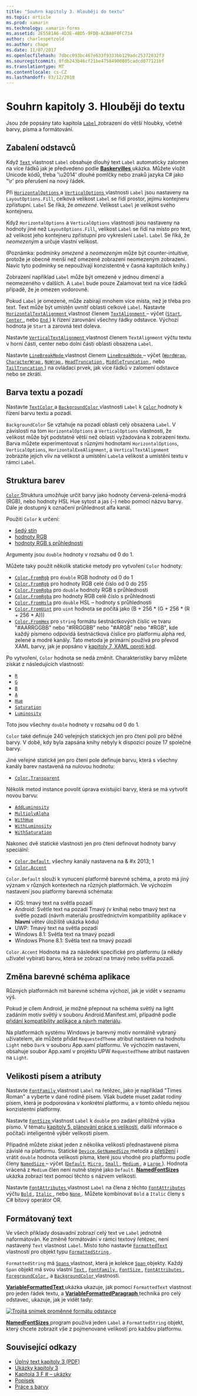 ```yaml
---
title: "Souhrn kapitoly 3. Hlouběji do textu"
ms.topic: article
ms.prod: xamarin
ms.technology: xamarin-forms
ms.assetid: 2E5581A6-4D3E-4BD5-9FDB-ACBA0F0FC734
author: charlespetzold
ms.author: chape
ms.date: 11/07/2017
ms.openlocfilehash: 7dbcc093bc467e633f9333bb129adc25372832f3
ms.sourcegitcommit: 0fdb243b46cf21be47584900805cadcd077121bf
ms.translationtype: MT
ms.contentlocale: cs-CZ
ms.lasthandoff: 03/12/2018
---
```

# <a name="summary-of-chapter-3-deeper-into-text"></a>Souhrn kapitoly 3. Hlouběji do textu

Jsou zde popsány tato kapitola [ `Label` ](https://developer.xamarin.com/api/type/Xamarin.Forms.Label/) zobrazení do větší hloubky, včetně barvy, písma a formátování.

## <a name="wrapping-paragraphs"></a>Zabalení odstavců

Když [ `Text` ](https://developer.xamarin.com/api/property/Xamarin.Forms.Label.Text/) vlastnost `Label` obsahuje dlouhý text `Label` automaticky zalomen na více řádků jak je předvedeno podle [ **Baskervilles** ](https://github.com/xamarin/xamarin-forms-book-samples/tree/master/Chapter03/Baskervilles) ukázka. Můžete vložit Unicode kódů, třeba '\u2014' dlouhé pomlčky nebo znaků jazyka C# jako "\r' pro přerušení na nový řádek.

Při [ `HorizontalOptions` ](https://developer.xamarin.com/api/property/Xamarin.Forms.View.HorizontalOptions/) a [ `VerticalOptions` ](https://developer.xamarin.com/api/property/Xamarin.Forms.View.VerticalOptions/) vlastnosti `Label` jsou nastaveny na `LayoutOptions.Fill`, celková velikost `Label` se řídí prostor, jejímu kontejneru zpřístupní. `Label` Se říká, že *omezené*. Velikost `Label` je velikost svého kontejneru.

Když `HorizontalOptions` a `VerticalOptions` vlastnosti jsou nastaveny na hodnoty jiné než `LayoutOptions.Fill`, velikost `Label` se řídí na místo pro text, až velikost jeho kontejneru zpřístupní pro vykreslení `Label`. `Label` Se říká, že *neomezeným* a určuje vlastní velikost.

(Poznámka: podmínky *omezené* a *neomezeným* může být counter-intuitive, protože je obecně menší než omezené zobrazení neomezeným zobrazení. Navíc tyto podmínky se nepoužívají konzistentně v časná kapitolách knihy.)

Zobrazení například `Label` může být omezené v jednou dimenzí a neomezeného v dalších. A `Label` bude pouze Zalamovat text na více řádků případě, že je omezen vodorovně.

Pokud `Label` je omezené, může zabírají mnohem více místa, než je třeba pro text. Text může být umístěn uvnitř oblasti celkové `Label`. Nastavte [ `HorizontalTextAlignment` ](https://developer.xamarin.com/api/property/Xamarin.Forms.Label.HorizontalTextAlignment/) vlastnost členem [ `TextAlignment` ](https://developer.xamarin.com/api/type/Xamarin.Forms.TextAlignment/) – výčet ([`Start`](https://developer.xamarin.com/api/field/Xamarin.Forms.TextAlignment.Start/), [ `Center` ](https://developer.xamarin.com/api/field/Xamarin.Forms.TextAlignment.Center/), nebo [ `End` ](https://developer.xamarin.com/api/field/Xamarin.Forms.TextAlignment.Center/)) k řízení zarovnání všechny řádky odstavce. Výchozí hodnota je `Start` a zarovná text doleva.

Nastavte [ `VerticalTextAlignment` ](https://developer.xamarin.com/api/property/Xamarin.Forms.Label.VerticalTextAlignment/) vlastnost členem `TextAlignment` výčtu textu v horní části, center nebo dolní části oblasti obsazena `Label`.

Nastavte [ `LineBreakMode` ](https://developer.xamarin.com/api/property/Xamarin.Forms.Label.LineBreakMode/) vlastnost členem [ `LineBreakMode` ](https://developer.xamarin.com/api/type/Xamarin.Forms.LineBreakMode/) – výčet ([`WordWrap`](https://developer.xamarin.com/api/field/Xamarin.Forms.LineBreakMode.WordWrap/), [ `CharacterWrap` ](https://developer.xamarin.com/api/field/Xamarin.Forms.LineBreakMode.CharacterWrap/), [ `NoWrap` ](https://developer.xamarin.com/api/field/Xamarin.Forms.LineBreakMode.NoWrap/), [ `HeadTruncation` ](https://developer.xamarin.com/api/field/Xamarin.Forms.LineBreakMode.HeadTruncation/), [ `MiddleTruncation` ](https://developer.xamarin.com/api/field/Xamarin.Forms.LineBreakMode.MiddleTruncation/), nebo [ `TailTruncation` ](https://developer.xamarin.com/api/field/Xamarin.Forms.LineBreakMode.TailTruncation/)) na ovládací prvek, jak více řádků v zalomení odstavce nebo se zkrátí.

## <a name="text-and-background-colors"></a>Barva textu a pozadí

Nastavte [ `TextColor` ](https://developer.xamarin.com/api/property/Xamarin.Forms.Label.TextColor/) a [ `BackgroundColor` ](https://developer.xamarin.com/api/property/Xamarin.Forms.VisualElement.BackgroundColor/) vlastnosti `Label` k [ `Color` ](https://developer.xamarin.com/api/type/Xamarin.Forms.Color/) hodnoty k řízení barvu textu a pozadí.

`BackgroundColor` Se vztahuje na pozadí oblasti celý obsazena `Label`. V závislosti na tom `HorizontalOptions` a `VerticalOptions` vlastnosti, že velikost může být podstatně větší než oblasti vyžadována k zobrazení textu. Barva můžete experimentovat s různými hodnotami `HorizontalOptions`, `VerticalOptions`, `HorizontalExeAlignment`, a `VerticalTextAlignment` zobrazíte jejich vliv na velikost a umístění `Label`a velikost a umístění textu v rámci `Label`.

## <a name="the-color-structure"></a>Struktura barev

[ `Color` ](https://developer.xamarin.com/api/type/Xamarin.Forms.Color/) Struktura umožňuje určit barvy jako hodnoty červená-zelená-modrá (RGB), nebo hodnoty HSL Hue sytost a jas (–) nebo pomocí názvu barvy. Dále je dostupný k označení průhlednost alfa kanál.

Použití `Color` k určení:

- [šedý stín](https://developer.xamarin.com/api/constructor/Xamarin.Forms.Color.Color/p/System.Double/)
- [hodnoty RGB](https://developer.xamarin.com/api/constructor/Xamarin.Forms.Color.Color/p/System.Double/System.Double/System.Double/)
- [hodnoty RGB s průhlednosti](https://developer.xamarin.com/api/constructor/Xamarin.Forms.Color.Color/p/System.Double/System.Double/System.Double/System.Double/)

Argumenty jsou `double` hodnoty v rozsahu od 0 do 1.

Můžete taky použít několik statické metody pro vytvoření `Color` hodnoty:

- [`Color.FromRgb`](https://developer.xamarin.com/api/member/Xamarin.Forms.Color.FromRgb/p/System.Double/System.Double/System.Double/) pro `double` RGB hodnoty od 0 do 1
- [`Color.FromRgb`](https://developer.xamarin.com/api/member/Xamarin.Forms.Color.FromRgb/p/System.Int32/System.Int32/System.Int32/) pro hodnoty RGB celé číslo od 0 do 255
- [`Color.FromRgba`](https://developer.xamarin.com/api/member/Xamarin.Forms.Color.FromRgba/p/System.Double/System.Double/System.Double/System.Double/) pro `double` hodnoty RGB s průhlednosti
- [`Color.FromRgba`](https://developer.xamarin.com/api/member/Xamarin.Forms.Color.FromRgba/p/System.Int32/System.Int32/System.Int32/System.Int32/) pro hodnoty RGB celé číslo s průhlednosti
- [`Color.FromHsla`](https://developer.xamarin.com/api/member/Xamarin.Forms.Color.FromHsla/p/System.Double/System.Double/System.Double/System.Double/) pro `double` HSL – hodnoty s průhlednosti
- [`Color.FromUint`](https://developer.xamarin.com/api/member/Xamarin.Forms.Color.FromUint/p/System.UInt32/) pro `uint` hodnota se počítá jako (B + 256 * (G + 256 * (R + 256 * A)))
- [`Color.FromHex`](https://developer.xamarin.com/api/member/Xamarin.Forms.Color.FromHex/p/System.String/) pro `string` formátu šestnáctkových číslic ve tvaru "#AARRGGBB" nebo "#RRGGBB" nebo "#ARGB" nebo "#RGB", kde každý písmeno odpovídá šestnáctková číslice pro platformu alpha red, zelené a modré kanály. Tato metoda je primární používá pro převod XAML barvy, jak je popsáno v [kapitoly 7, XAML oproti kód](~/xamarin-forms/creating-mobile-apps-xamarin-forms/summaries/chapter07.md).

Po vytvoření, `Color` hodnota se nedá změnit. Charakteristiky barvy můžete získat z následujících vlastností:

- [`R`](https://developer.xamarin.com/api/property/Xamarin.Forms.Color.R/)
- [`G`](https://developer.xamarin.com/api/property/Xamarin.Forms.Color.G/)
- [`B`](https://developer.xamarin.com/api/property/Xamarin.Forms.Color.B/)
- [`A`](https://developer.xamarin.com/api/property/Xamarin.Forms.Color.A/)
- [`Hue`](https://developer.xamarin.com/api/property/Xamarin.Forms.Color.Hue/)
- [`Saturation`](https://developer.xamarin.com/api/property/Xamarin.Forms.Color.Saturation/)
- [`Luminosity`](https://developer.xamarin.com/api/property/Xamarin.Forms.Color.Luminosity/)

Toto jsou všechny `double` hodnoty v rozsahu od 0 do 1.

`Color` také definuje 240 veřejných statických jen pro čtení polí pro běžné barvy. V době, kdy byla zapsána knihy nebyly k dispozici pouze 17 společné barvy.

Jiné veřejné statické jen pro čtení pole definuje barvu, která s všechny kanály barev nastavená na nulovou hodnotu:

- [`Color.Transparent`](https://developer.xamarin.com/api/field/Xamarin.Forms.Color.Transparent/)

Několik metod instance povolit úprava existující barvy, která se má vytvořit novou barvu:

- [`AddLuminosity`](https://developer.xamarin.com/api/member/Xamarin.Forms.Color.AddLuminosity/p/System.Double/)
- [`MultiplyAlpha`](https://developer.xamarin.com/api/member/Xamarin.Forms.Color.MultiplyAlpha/p/System.Double/)
- [`WithHue`](https://developer.xamarin.com/api/member/Xamarin.Forms.Color.WithHue/p/System.Double/)
- [`WithLuminosity`](https://developer.xamarin.com/api/member/Xamarin.Forms.Color.WithLuminosity/p/System.Double/)
- [`WithSaturation`](https://developer.xamarin.com/api/member/Xamarin.Forms.Color.WithSaturation/p/System.Double/)

Nakonec dvě statické vlastnosti jen pro čtení definovat hodnoty barvy speciální:

- [`Color.Default`](https://developer.xamarin.com/api/property/Xamarin.Forms.Color.Default/), všechny kanály nastavena na & #x 2013; 1
- [`Color.Accent`](https://developer.xamarin.com/api/property/Xamarin.Forms.Color.Accent/)

`Color.Default` slouží k vynucení platformě barevné schéma, a proto má jiný význam v různých kontextech na různých platformách. Ve výchozím nastavení jsou platformy barevná schémata:

- iOS: tmavý text na světla pozadí
- Android: Světle text na pozadí Tmavý (v kniha) nebo tmavý text na světle pozadí (návrh materiálu prostřednictvím kompatibility aplikace v **hlavní** větev úložiště ukázka kódu)
- UWP: Tmavý text na světla pozadí
- Windows 8.1: Světla text na tmavý pozadí
- Windows Phone 8.1: Světla text na tmavý pozadí

`Color.Accent` Hodnota má za následek specifické pro platformu (a někdy uživatel vybírat) barvu, která se zobrazí na tmavý nebo světla pozadí.

## <a name="changing-the-application-color-scheme"></a>Změna barevné schéma aplikace

Různých platformách mít barevné schéma výchozí, jak je vidět v seznamu výš.

Pokud je cílem Android, je možné přepnout na schéma světlý na light zadáním motiv světlý v souboru Android.Manifest.xml, případně podle [přidání kompatibility aplikace a návrh materiálu](~/xamarin-forms/platform/android/appcompat.md).

Na platformách systému Windows je barevný motiv normálně vybraný uživatelem, ale můžete přidat `RequestedTheme` atribut nastaven na hodnotu `Light` nebo `Dark` v souboru App.xaml platformu. Ve výchozím nastavení, obsahuje soubor App.xaml v projektu UPW `RequestedTheme` atribut nastaven na `Light`.

## <a name="font-sizes-and-attributes"></a>Velikosti písem a atributy

Nastavte [ `FontFamily` ](https://developer.xamarin.com/api/property/Xamarin.Forms.Label.FontFamily/) vlastnost `Label` na řetězec, jako je například "Times Roman" a vyberte v dané rodině písem. Však budete muset zadat rodiny písem, která je podporována v konkrétní platformu, a v tomto ohledu nejsou konzistentní platformy.

Nastavte [ `FontSize` ](https://developer.xamarin.com/api/property/Xamarin.Forms.Label.FontSize/) vlastnost `Label` k `double` pro zadání přibližně výška písmo. V tématu [kapitoly 5, plánování práce s velikostí](chapter05.md), další informace o počítači inteligentně výběr velikosti písem.

Případně můžete získat jeden z několika velikostí přednastavené písma závislé na platformu. Statické [ `Device.GetNamedSize` ](https://developer.xamarin.com/api/member/Xamarin.Forms.Device.GetNamedSize/p/Xamarin.Forms.NamedSize/System.Type/) metoda a [přetížení](https://developer.xamarin.com/api/member/Xamarin.Forms.Device.GetNamedSize/p/Xamarin.Forms.NamedSize/Xamarin.Forms.Element/) i vrátit `double` hodnota velikosti písma, které jsou vhodné pro platformu podle členy [ `NamedSize` ](https://developer.xamarin.com/api/type/Xamarin.Forms.NamedSize/)– výčet ([`Default`](https://developer.xamarin.com/api/field/Xamarin.Forms.NamedSize.Default/), [ `Micro` ](https://developer.xamarin.com/api/field/Xamarin.Forms.NamedSize.Micro/), [ `Small` ](https://developer.xamarin.com/api/field/Xamarin.Forms.NamedSize.Small/), [ `Medium` ](https://developer.xamarin.com/api/field/Xamarin.Forms.NamedSize.Medium/),  a [ `Large` ](https://developer.xamarin.com/api/field/Xamarin.Forms.NamedSize.Large/)). Hodnota vrácená z `Medium` člen není nutně stejné jako `Default`. [ **NamedFontSizes** ](https://github.com/xamarin/xamarin-forms-book-samples/tree/master/Chapter03/NamedFontSizes) ukázka zobrazí text pomocí těchto s názvem velikosti.

Nastavte [ `FontAttributes` ](https://developer.xamarin.com/api/property/Xamarin.Forms.Label.FontAttributes/) vlastnost `Label` na člena z těchto [ `FontAttributes` ](https://developer.xamarin.com/api/type/Xamarin.Forms.FontAttributes/) výčtu [ `Bold` ](https://developer.xamarin.com/api/field/Xamarin.Forms.FontAttributes.Bold/), [ `Italic` ](https://developer.xamarin.com/api/field/Xamarin.Forms.FontAttributes.Italic/), nebo [ `None` ](https://developer.xamarin.com/api/field/Xamarin.Forms.FontAttributes.None/). Můžete kombinovat `Bold` a `Italic` členy s C# bitový operátor OR.

## <a name="formatted-text"></a>Formátovaný text

Ve všech příklady dosavadní zobrazí celý text ve `Label` jednotně naformátován. Ke změně formátování v rámci textový řetězec, není nastavený `Text` vlastnost `Label`. Místo toho nastavte [ `FormattedText` ](https://developer.xamarin.com/api/property/Xamarin.Forms.Label.FormattedText/) vlastností pro objekt typu [ `FormattedString` ](https://developer.xamarin.com/api/type/Xamarin.Forms.FormattedString/).

`FormattedString` má [ `Spans` ](https://developer.xamarin.com/api/property/Xamarin.Forms.FormattedString.Spans/) vlastnost, která je kolekce [ `Span` ](https://developer.xamarin.com/api/type/Xamarin.Forms.Span/) objekty. Každý `Span` objekt má svou vlastní [ `Text` ](https://developer.xamarin.com/api/property/Xamarin.Forms.Span.Text/), [ `FontFamily` ](https://developer.xamarin.com/api/property/Xamarin.Forms.Span.FontFamily/), [ `FontSize` ](https://developer.xamarin.com/api/property/Xamarin.Forms.Span.FontSize/), [ `FontAttributes` ](https://developer.xamarin.com/api/property/Xamarin.Forms.Span.FontAttributes/), [ `ForegroundColor` ](https://developer.xamarin.com/api/property/Xamarin.Forms.Span.ForegroundColor/), a [ `BackgroundColor` ](https://developer.xamarin.com/api/property/Xamarin.Forms.Span.BackgroundColor/) vlastnosti.

[ **VariableFormattedText** ](https://github.com/xamarin/xamarin-forms-book-samples/tree/master/Chapter03/VarFormText) ukázka ukazuje, jak pomocí `FormattedText` vlastnost pro jeden řádek textu, a [ **VariableFormattedParagraph** ](https://github.com/xamarin/xamarin-forms-book-samples/tree/master/Chapter03/VarFormPara) technika pro celý odstavec, ukazuje, jak je vidět tady:

[![Trojitá snímek proměnné formátu odstavce](images/ch03fg06-small.png "proměnná formátovaný Text popisku")](images/ch03fg06-large.png#lightbox "proměnná formátovaný Text popisku")

[ **NamedFontSizes** ](https://github.com/xamarin/xamarin-forms-book-samples/tree/master/Chapter03/NamedFontSizes) program používá jeden `Label` a `FormattedString` objekt, který chcete zobrazit vše z pojmenované velikostí pro každou platformu.



## <a name="related-links"></a>Související odkazy

- [Úplný text kapitoly 3 (PDF)](https://download.xamarin.com/developer/xamarin-forms-book/XamarinFormsBook-Ch03-Apr2016.pdf)
- [Ukázky kapitoly 3](https://github.com/xamarin/xamarin-forms-book-samples/tree/master/Chapter03)
- [Kapitola 3 F # – ukázky](https://github.com/xamarin/xamarin-forms-book-samples/tree/master/Chapter03/FS)
- [Popisek](~/xamarin-forms/user-interface/text/label.md)
- [Práce s barvy](~/xamarin-forms/user-interface/colors.md)
